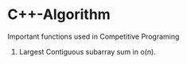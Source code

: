 # C++-Algorithm
Important functions used in Competitive Programing 

1. Largest Contiguous subarray sum in o(n). 
